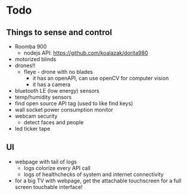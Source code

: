 # Todo

## Things to sense and control
- Roomba 900
    - nodejs API: https://github.com/koalazak/dorita980
- motorized blinds
- drones!!
    - fleye - drone with no blades
      - it has an openAPI, can use openCV for computer vision
      - it has a camera
- bluetooth LE (low energy) sensors
- temp/humidity sensors
- find open source API tag (used to like find keys)
- wall socket power consumption monitor
- webcam security
  - detect faces and people
- led ticker tape

## UI
- webpage with tail of logs
    - logs colorize every API call
    - logs of healthchecks of system and internet connectivity
- for a big TV with webpage, get the attachable touchscreen for a full screen touchable interface!
